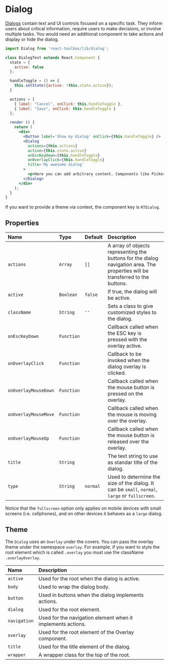 # Dialog

[Dialogs](https://material.google.com/components/dialogs.html) contain text and UI controls focused on a specific task. They inform users about critical information, require users to make decisions, or involve multiple tasks. You would need an additional component to take actions and display or hide the dialog.

<!-- example -->
```jsx
import Dialog from 'react-toolbox/lib/dialog';

class DialogTest extends React.Component {
  state = {
    active: false
  };

  handleToggle = () => {
    this.setState({active: !this.state.active});
  }

  actions = [
    { label: "Cancel", onClick: this.handleToggle },
    { label: "Save", onClick: this.handleToggle }
  ];

  render () {
    return (
      <div>
        <Button label='Show my dialog' onClick={this.handleToggle} />
        <Dialog
          actions={this.actions}
          active={this.state.active}
          onEscKeyDown={this.handleToggle}
          onOverlayClick={this.handleToggle}
          title='My awesome dialog'
        >
          <p>Here you can add arbitrary content. Components like Pickers are using dialogs now.</p>
        </Dialog>
      </div>
    );
  }
}
```

If you want to provide a theme via context, the component key is `RTDialog`.

## Properties

| Name                    | Type            | Default         | Description|
|:-----|:-----|:-----|:-----|
| `actions`               | `Array`         | `[]`            | A array of objects representing the buttons for the dialog navigation area. The properties will be transferred to the buttons.|
| `active`                | `Boolean`       | `false`         | If true, the dialog will be active.|
| `className`             | `String`        | `''`            | Sets a class to give customized styles to the dialog.|
| `onEscKeyDown`          | `Function`      |                 | Callback called when the ESC key is pressed with the overlay active. |
| `onOverlayClick`        | `Function`      |                 | Callback to be invoked when the dialog overlay is clicked.|
| `onOverlayMouseDown`    | `Function`      |                 | Callback called when the mouse button is pressed on the overlay. |
| `onOverlayMouseMove`    | `Function`      |                 | Callback called when the mouse is moving over the overlay. |
| `onOverlayMouseUp`      | `Function`      |                 | Callback called when the mouse button is released over the overlay. |
| `title`                 | `String`        |                 | The text string to use as standar title of the dialog.|
| `type`                  | `String`        | `normal`        | Used to determine the size of the dialog. It can be `small`, `normal`, `large` or `fullscreen`. |

Notice that the `fullscreen` option only applies on mobile devices with small screens (i.e. cellphones), and on other devices it behaves as a `large` dialog.


## Theme

The `Dialog` uses an `Overlay` under the covers. You can pass the overlay theme under the namespace `overlay`. For example, if you want to style the root element which is called `.overlay` you must use the className `.overlayOverlay`.

| Name     | Description|
|:---------|:-----------|
| `active` | Used for the root when the dialog is active.|
| `body`  | Used to wrap the dialog body.|
| `button` | Used in buttons when the dialog implements actions.|
| `dialog` | Used for the root element.|
| `navigation` | Used for the navigation element when it implements actions.|
| `overlay` | Used for the root element of the Overlay component.|
| `title`   | Used for the title element of the dialog.|
| `wrapper`  | A wrapper class for the top of the root.|
